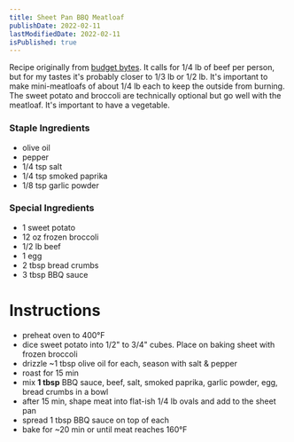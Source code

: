 ```yaml
---
title: Sheet Pan BBQ Meatloaf
publishDate: 2022-02-11
lastModifiedDate: 2022-02-11
isPublished: true
---
```


Recipe originally from [budget bytes](https://www.budgetbytes.com/sheet-pan-bbq-meatloaf-dinner/).
It calls for 1/4 lb of beef per person, but for my tastes it's probably closer to 1/3 lb or 1/2 lb.
It's important to make mini-meatloafs of about 1/4 lb each to keep the outside from burning. The sweet 
potato and broccoli are technically optional but go well with the meatloaf. It's important to have a 
vegetable.

### Staple Ingredients
- olive oil
- pepper
- 1/4 tsp salt
- 1/4 tsp smoked paprika
- 1/8 tsp garlic powder

### Special Ingredients
- 1 sweet potato
- 12 oz frozen broccoli
- 1/2 lb beef
- 1 egg
- 2 tbsp bread crumbs
- 3 tbsp BBQ sauce

# Instructions
- preheat oven to 400°F
- dice sweet potato into 1/2" to 3/4" cubes. Place on baking sheet with frozen broccoli
- drizzle ~1 tbsp olive oil for each, season with salt & pepper
- roast for 15 min
- mix **1 tbsp** BBQ sauce, beef, salt, smoked paprika, garlic powder, egg, bread crumbs in a bowl
- after 15 min, shape meat into flat-ish 1/4 lb ovals and add to the sheet pan
- spread 1 tbsp BBQ sauce on top of each
- bake for ~20 min or until meat reaches 160°F